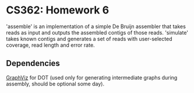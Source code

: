 # CS362: Homework 6 #

'assemble' is an implementation of a simple De Bruijn assembler that takes
reads as input and outputs the assembled contigs of those reads. 
'simulate' takes known contigs and generates a set of reads with user-selected
coverage, read length and error rate.

## Dependencies ## 

<a href = "http://www.graphviz.org/download/">GraphViz</a> for DOT (used only for generating intermediate graphs during assembly, should be optional some day). 
